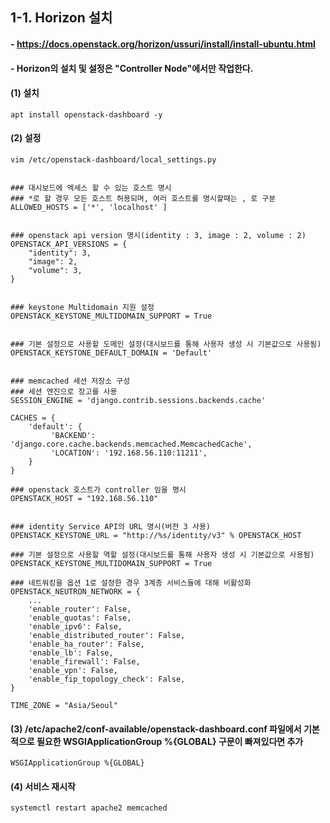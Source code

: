 ## 1-1. Horizon 설치

#### - https://docs.openstack.org/horizon/ussuri/install/install-ubuntu.html

#### - Horizon의 설치 및 설정은 "Controller Node"에서만 작업한다.

#### (1) 설치
```
apt install openstack-dashboard -y
```

#### (2) 설정
```
vim /etc/openstack-dashboard/local_settings.py


### 대시보드에 엑세스 할 수 있는 호스트 명시 
### *로 할 경우 모든 호스트 허용되며, 여러 호스트를 명시할때는 , 로 구분
ALLOWED_HOSTS = ['*', 'localhost' ]


### openstack api version 명시(identity : 3, image : 2, volume : 2)
OPENSTACK_API_VERSIONS = {
    "identity": 3,
    "image": 2,
    "volume": 3,
}


### keystone Multidomain 지원 설정
OPENSTACK_KEYSTONE_MULTIDOMAIN_SUPPORT = True


### 기본 설정으로 사용할 도메인 설정(대시보드를 통해 사용자 생성 시 기본값으로 사용됨)
OPENSTACK_KEYSTONE_DEFAULT_DOMAIN = 'Default'


### memcached 세션 저장소 구성 
### 세션 엔진으로 장고를 사용
SESSION_ENGINE = 'django.contrib.sessions.backends.cache'

CACHES = {
    'default': {
         'BACKEND': 'django.core.cache.backends.memcached.MemcachedCache',
         'LOCATION': '192.168.56.110:11211',
    }
}

### openstack 호스트가 controller 임을 명시
OPENSTACK_HOST = "192.168.56.110"


### identity Service API의 URL 명시(버전 3 사용)
OPENSTACK_KEYSTONE_URL = "http://%s/identity/v3" % OPENSTACK_HOST

### 기본 설정으로 사용할 역할 설정(대시보드를 통해 사용자 생성 시 기본값으로 사용됨)
OPENSTACK_KEYSTONE_MULTIDOMAIN_SUPPORT = True

### 네트워킹을 옵션 1로 설정한 경우 3계층 서비스들에 대해 비활성화
OPENSTACK_NEUTRON_NETWORK = {
    ...
    'enable_router': False,
    'enable_quotas': False,
    'enable_ipv6': False,
    'enable_distributed_router': False,
    'enable_ha_router': False,
    'enable_lb': False,
    'enable_firewall': False,
    'enable_vpn': False,
    'enable_fip_topology_check': False,
}

TIME_ZONE = "Asia/Seoul"
```
#### (3) /etc/apache2/conf-available/openstack-dashboard.conf 파일에서 기본적으로 필요한 WSGIApplicationGroup %{GLOBAL} 구문이 빠져있다면 추가
```
WSGIApplicationGroup %{GLOBAL}
```

#### (4) 서비스 재시작
```
systemctl restart apache2 memcached
```